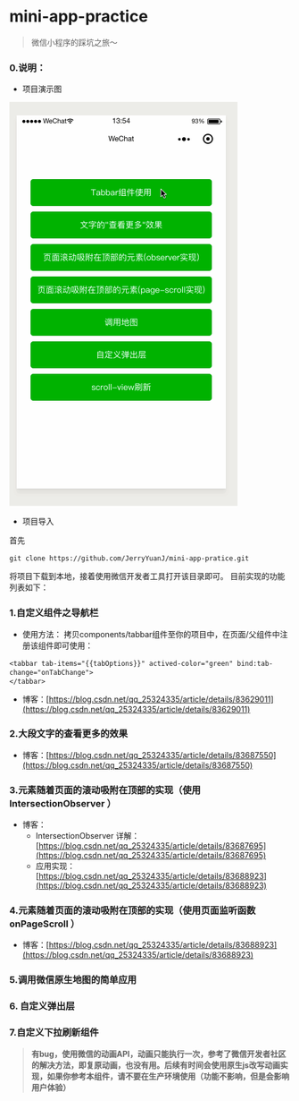 # mini-app-practice
> 微信小程序的踩坑之旅～
### 0.说明：
* 项目演示图

![demo.gif](./demo.gif)

* 项目导入

首先
```
git clone https://github.com/JerryYuanJ/mini-app-pratice.git
```
将项目下载到本地，接着使用微信开发者工具打开该目录即可。
目前实现的功能列表如下：

### 1.自定义组件之导航栏
* 使用方法：
拷贝components/tabbar组件至你的项目中，在页面/父组件中注册该组件即可使用：
```
<tabbar tab-items="{{tabOptions}}" actived-color="green" bind:tab-change="onTabChange">
</tabbar>
```

* 博客：[https://blog.csdn.net/qq_25324335/article/details/83629011](https://blog.csdn.net/qq_25324335/article/details/83629011)

### 2.大段文字的查看更多的效果
* 博客：[https://blog.csdn.net/qq_25324335/article/details/83687550](https://blog.csdn.net/qq_25324335/article/details/83687550)

### 3.元素随着页面的滚动吸附在顶部的实现（使用 IntersectionObserver ）
* 博客：
  * IntersectionObserver 详解：[https://blog.csdn.net/qq_25324335/article/details/83687695](https://blog.csdn.net/qq_25324335/article/details/83687695)
  * 应用实现：[https://blog.csdn.net/qq_25324335/article/details/83688923](https://blog.csdn.net/qq_25324335/article/details/83688923)

### 4.元素随着页面的滚动吸附在顶部的实现（使用页面监听函数 onPageScroll ）
* 博客：[https://blog.csdn.net/qq_25324335/article/details/83688923](https://blog.csdn.net/qq_25324335/article/details/83688923)
  
### 5.调用微信原生地图的简单应用

### 6. 自定义弹出层

### 7.自定义下拉刷新组件
 > **有bug，使用微信的动画API，动画只能执行一次，参考了微信开发者社区的解决方法，即复原动画，也没有用。后续有时间会使用原生js改写动画实现，如果你参考本组件，请不要在生产环境使用（功能不影响，但是会影响用户体验）**

